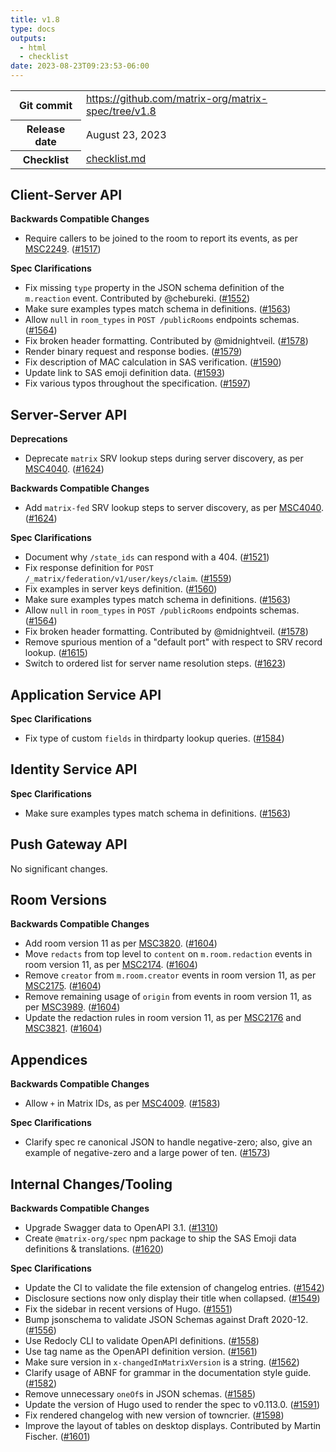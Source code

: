 ```yaml
---
title: v1.8
type: docs
outputs:
  - html
  - checklist
date: 2023-08-23T09:23:53-06:00
---
```

<!--
This is a header file for the generated changelog.

Variables:
    v1.8  = Replaced by the version number (eg: v1.2)
    August 23, 2023     = Replaced by the date (eg: April 01, 2021)
-->

<table class="release-info">
<tr><th>Git commit</th><td><a href="https://github.com/matrix-org/matrix-spec/tree/v1.8">https://github.com/matrix-org/matrix-spec/tree/v1.8</a></td>
<tr><th>Release date</th><td>August 23, 2023</td>
<tr><th>Checklist</th><td><a href="/changelog/v1.8/checklist.md">checklist.md</a></td>
</table>

<!-- Intentionally blank line to ensure headers work in the concatenated changelog -->

## Client-Server API

**Backwards Compatible Changes**

- Require callers to be joined to the room to report its events, as per [MSC2249](https://github.com/matrix-org/matrix-spec-proposals/pull/2249). ([#1517](https://github.com/matrix-org/matrix-spec/issues/1517))

**Spec Clarifications**

- Fix missing `type` property in the JSON schema definition of the `m.reaction` event.  Contributed by @chebureki. ([#1552](https://github.com/matrix-org/matrix-spec/issues/1552))
- Make sure examples types match schema in definitions. ([#1563](https://github.com/matrix-org/matrix-spec/issues/1563))
- Allow `null` in `room_types` in `POST /publicRooms` endpoints schemas. ([#1564](https://github.com/matrix-org/matrix-spec/issues/1564))
- Fix broken header formatting. Contributed by @midnightveil. ([#1578](https://github.com/matrix-org/matrix-spec/issues/1578))
- Render binary request and response bodies. ([#1579](https://github.com/matrix-org/matrix-spec/issues/1579))
- Fix description of MAC calculation in SAS verification. ([#1590](https://github.com/matrix-org/matrix-spec/issues/1590))
- Update link to SAS emoji definition data. ([#1593](https://github.com/matrix-org/matrix-spec/issues/1593))
- Fix various typos throughout the specification. ([#1597](https://github.com/matrix-org/matrix-spec/issues/1597))


## Server-Server API

**Deprecations**

- Deprecate `matrix` SRV lookup steps during server discovery, as per [MSC4040](https://github.com/matrix-org/matrix-spec-proposals/pull/4040). ([#1624](https://github.com/matrix-org/matrix-spec/issues/1624))

**Backwards Compatible Changes**

- Add `matrix-fed` SRV lookup steps to server discovery, as per [MSC4040](https://github.com/matrix-org/matrix-spec-proposals/pull/4040). ([#1624](https://github.com/matrix-org/matrix-spec/issues/1624))

**Spec Clarifications**

- Document why `/state_ids` can respond with a 404. ([#1521](https://github.com/matrix-org/matrix-spec/issues/1521))
- Fix response definition for `POST /_matrix/federation/v1/user/keys/claim`. ([#1559](https://github.com/matrix-org/matrix-spec/issues/1559))
- Fix examples in server keys definition. ([#1560](https://github.com/matrix-org/matrix-spec/issues/1560))
- Make sure examples types match schema in definitions. ([#1563](https://github.com/matrix-org/matrix-spec/issues/1563))
- Allow `null` in `room_types` in `POST /publicRooms` endpoints schemas. ([#1564](https://github.com/matrix-org/matrix-spec/issues/1564))
- Fix broken header formatting. Contributed by @midnightveil. ([#1578](https://github.com/matrix-org/matrix-spec/issues/1578))
- Remove spurious mention of a "default port" with respect to SRV record lookup. ([#1615](https://github.com/matrix-org/matrix-spec/issues/1615))
- Switch to ordered list for server name resolution steps. ([#1623](https://github.com/matrix-org/matrix-spec/issues/1623))


## Application Service API

**Spec Clarifications**

- Fix type of custom `fields` in thirdparty lookup queries. ([#1584](https://github.com/matrix-org/matrix-spec/issues/1584))


## Identity Service API

**Spec Clarifications**

- Make sure examples types match schema in definitions. ([#1563](https://github.com/matrix-org/matrix-spec/issues/1563))


## Push Gateway API

No significant changes.


## Room Versions

**Backwards Compatible Changes**

- Add room version 11 as per [MSC3820](https://github.com/matrix-org/matrix-spec-proposals/pull/3820). ([#1604](https://github.com/matrix-org/matrix-spec/issues/1604))
- Move `redacts` from top level to `content` on `m.room.redaction` events in room version 11, as per [MSC2174](https://github.com/matrix-org/matrix-spec-proposals/pull/2174). ([#1604](https://github.com/matrix-org/matrix-spec/issues/1604))
- Remove `creator` from `m.room.creator` events in room version 11, as per [MSC2175](https://github.com/matrix-org/matrix-spec-proposals/pull/2175). ([#1604](https://github.com/matrix-org/matrix-spec/issues/1604))
- Remove remaining usage of `origin` from events in room version 11, as per [MSC3989](https://github.com/matrix-org/matrix-spec-proposals/pull/3989). ([#1604](https://github.com/matrix-org/matrix-spec/issues/1604))
- Update the redaction rules in room version 11, as per [MSC2176](https://github.com/matrix-org/matrix-spec-proposals/pull/2176) and [MSC3821](https://github.com/matrix-org/matrix-spec-proposals/pull/3821). ([#1604](https://github.com/matrix-org/matrix-spec/issues/1604))


## Appendices

**Backwards Compatible Changes**

- Allow `+` in Matrix IDs, as per [MSC4009](https://github.com/matrix-org/matrix-spec-proposals/pull/4009). ([#1583](https://github.com/matrix-org/matrix-spec/issues/1583))

**Spec Clarifications**

- Clarify spec re canonical JSON to handle negative-zero; also, give an example of negative-zero and a large power of ten. ([#1573](https://github.com/matrix-org/matrix-spec/issues/1573))


## Internal Changes/Tooling

**Backwards Compatible Changes**

- Upgrade Swagger data to OpenAPI 3.1. ([#1310](https://github.com/matrix-org/matrix-spec/issues/1310))
- Create `@matrix-org/spec` npm package to ship the SAS Emoji data definitions & translations. ([#1620](https://github.com/matrix-org/matrix-spec/issues/1620))

**Spec Clarifications**

- Update the CI to validate the file extension of changelog entries. ([#1542](https://github.com/matrix-org/matrix-spec/issues/1542))
- Disclosure sections now only display their title when collapsed. ([#1549](https://github.com/matrix-org/matrix-spec/issues/1549))
- Fix the sidebar in recent versions of Hugo. ([#1551](https://github.com/matrix-org/matrix-spec/issues/1551))
- Bump jsonschema to validate JSON Schemas against Draft 2020-12. ([#1556](https://github.com/matrix-org/matrix-spec/issues/1556))
- Use Redocly CLI to validate OpenAPI definitions. ([#1558](https://github.com/matrix-org/matrix-spec/issues/1558))
- Use tag name as the OpenAPI definition version. ([#1561](https://github.com/matrix-org/matrix-spec/issues/1561))
- Make sure version in `x-changedInMatrixVersion` is a string. ([#1562](https://github.com/matrix-org/matrix-spec/issues/1562))
- Clarify usage of ABNF for grammar in the documentation style guide. ([#1582](https://github.com/matrix-org/matrix-spec/issues/1582))
- Remove unnecessary `oneOf`s in JSON schemas. ([#1585](https://github.com/matrix-org/matrix-spec/issues/1585))
- Update the version of Hugo used to render the spec to v0.113.0. ([#1591](https://github.com/matrix-org/matrix-spec/issues/1591))
- Fix rendered changelog with new version of towncrier. ([#1598](https://github.com/matrix-org/matrix-spec/issues/1598))
- Improve the layout of tables on desktop displays. Contributed by Martin Fischer. ([#1601](https://github.com/matrix-org/matrix-spec/issues/1601))

